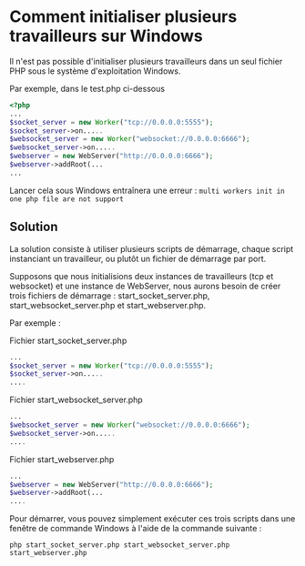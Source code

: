 # Comment initialiser plusieurs travailleurs sur Windows

Il n'est pas possible d'initialiser plusieurs travailleurs dans un seul fichier PHP sous le système d'exploitation Windows.

Par exemple, dans le test.php ci-dessous
```php
<?php
...
$socket_server = new Worker("tcp://0.0.0.0:5555");
$socket_server->on.....
$websocket_server = new Worker("websocket://0.0.0.0:6666");
$websocket_server->on.....
$webserver = new WebServer("http://0.0.0.0:6666");
$webserver->addRoot(...
...
```
Lancer cela sous Windows entraînera une erreur :
```multi workers init in one php file are not support```

## Solution
La solution consiste à utiliser plusieurs scripts de démarrage, chaque script instanciant un travailleur, ou plutôt un fichier de démarrage par port.

Supposons que nous initialisions deux instances de travailleurs (tcp et websocket) et une instance de WebServer, nous aurons besoin de créer trois fichiers de démarrage : start\_socket\_server.php, start\_websocket\_server.php et start\_webserver.php.

Par exemple :

Fichier start\_socket\_server.php

```php
...
$socket_server = new Worker("tcp://0.0.0.0:5555");
$socket_server->on.....
....
```

Fichier start\_websocket\_server.php

```php
...
$websocket_server = new Worker("websocket://0.0.0.0:6666");
$websocket_server->on.....
....
```

Fichier start\_webserver.php

```php
...
$webserver = new WebServer("http://0.0.0.0:6666");
$webserver->addRoot(...
....
```

Pour démarrer, vous pouvez simplement exécuter ces trois scripts dans une fenêtre de commande Windows à l'aide de la commande suivante :

```php start_socket_server.php start_websocket_server.php start_webserver.php```
